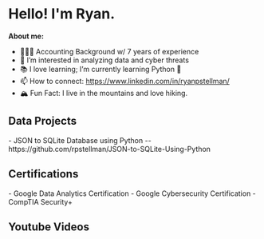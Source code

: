 <h1> Hello! I'm Ryan.</h1>

<b>About me:</b>
- 🕵🏻‍♂️ Accounting Background w/ 7 years of experience
- 👀 I’m interested in analyzing data and cyber threats
- 📚 I love learning; I’m currently learning Python 🐍
- 📫 How to connect: https://www.linkedin.com/in/ryanpstellman/
- 🏔️ Fun Fact: I live in the mountains and love hiking.

<h2> Data Projects</h2>
- JSON to SQLite Database using Python -- https://github.com/rpstellman/JSON-to-SQLite-Using-Python

<h2> Certifications</h2>
- Google Data Analytics Certification
- Google Cybersecurity Certification
- CompTIA Security+

<h2> Youtube Videos</h2>

<!---
rpstellman/rpstellman is a ✨ special ✨ repository because its `README.md` (this file) appears on your GitHub profile.
You can click the Preview link to take a look at your changes.
--->
